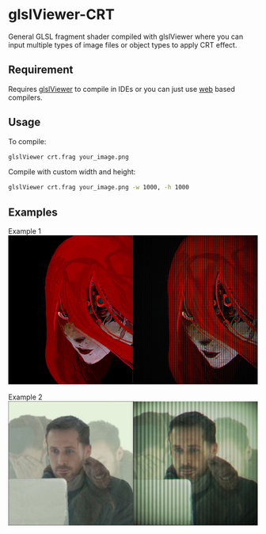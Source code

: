 # glslViewer-CRT

General GLSL fragment shader compiled with glslViewer where you can input multiple types of image files or object types to apply CRT effect.

## Requirement

Requires [glslViewer](https://github.com/patriciogonzalezvivo/glslViewer) to compile in IDEs or you can just use [web](https://thebookofshaders.com/edit.php) based compilers.

## Usage
To compile:
```bash
glslViewer crt.frag your_image.png
```

Compile with custom width and height:
```bash
glslViewer crt.frag your_image.png -w 1000, -h 1000
```

## Examples
Example 1
![screenshot_ims](/Screenshot/comparison1.png)

Example 2
![screenshot_ims](/Screenshot/comparison2.png)

